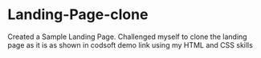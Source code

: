 # Landing-Page-clone
Created a Sample Landing Page. Challenged myself to clone the landing page as it is as shown in codsoft demo link  using my  HTML and CSS skills
